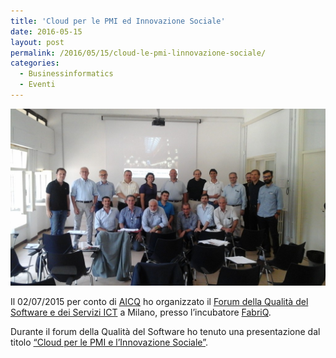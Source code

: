 ```yaml
---
title: 'Cloud per le PMI ed Innovazione Sociale'
date: 2016-05-15
layout: post
permalink: /2016/05/15/cloud-le-pmi-linnovazione-sociale/
categories:
  - Businessinformatics
  - Eventi
---
```


![Forum AICQ Software Milano](https://raw.githubusercontent.com/marcofromsicily/blog/master/images/forummilano.jpg)


Il 02/07/2015 per conto di [AICQ](http://aicqna.it/) ho organizzato il [Forum della Qualità del Software e dei Servizi ICT](http://www.qualitaonline.it/forum-della-qualita-del-software-e-dei-servizi-ict/) a Milano, presso l’incubatore [FabriQ](http://www.fabriq.eu/).

Durante il forum della Qualità del Software ho tenuto una presentazione dal titolo [“Cloud per le PMI e l’Innovazione Sociale”](https://www.slideshare.net/marcofromsicily/cloud-per-le-pmi-e-linnovazione-sociale-59082740).
